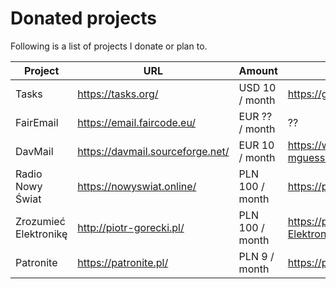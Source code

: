 # Donated projects

Following is a list of projects I donate or plan to.

Project               | URL                              | Amount          | Donation platform
--------------------- | -------------------------------- | --------------- | ------------------------------------------
Tasks                 | https://tasks.org/               | USD  10 / month | https://github.com/sponsors/abaker
FairEmail             | https://email.faircode.eu/       | EUR  ?? / month | ??
DavMail               | https://davmail.sourceforge.net/ | EUR  10 / month | https://www.paypal.com/ mguessan@free.fr
Radio Nowy Świat      | https://nowyswiat.online/        | PLN 100 / month | https://patronite.pl/radionowyswiat
Zrozumieć Elektronikę | http://piotr-gorecki.pl/         | PLN 100 / month | https://patronite.pl/Zrozumiec-Elektronike
Patronite             | https://patronite.pl/            | PLN   9 / month | https://patronite.pl/wspieraj
